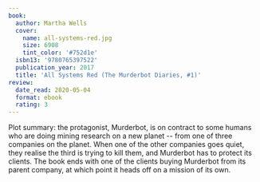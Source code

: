 ```yaml
---
book:
  author: Martha Wells
  cover:
    name: all-systems-red.jpg
    size: 6908
    tint_color: '#752d1e'
  isbn13: '9780765397522'
  publication_year: 2017
  title: 'All Systems Red (The Murderbot Diaries, #1)'
review:
  date_read: 2020-05-04
  format: ebook
  rating: 3
---
```


Plot summary: the protagonist, Murderbot, is on contract to some humans who are doing mining research on a new planet -- from one of three companies on the planet.
When one of the other companies goes quiet, they realise the third is trying to kill them, and Murderbot has to protect its clients.
The book ends with one of the clients buying Murderbot from its parent company, at which point it heads off on a mission of its own.